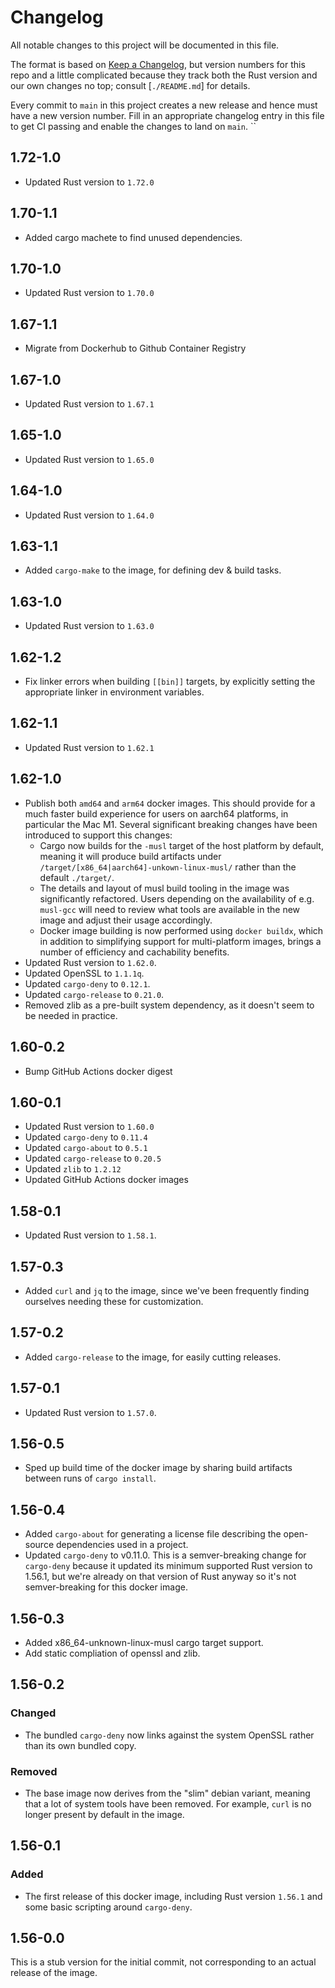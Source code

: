# Changelog
All notable changes to this project will be documented in this file.

The format is based on [Keep a Changelog](https://keepachangelog.com/en/1.0.0/),
but version numbers for this repo and a little complicated because they track
both the Rust version and our own changes no top; consult [`./README.md`] for details.

Every commit to `main` in this project creates a new release and hence must have
a new version number. Fill in an appropriate changelog entry in this file to
get CI passing and enable the changes to land on `main`.
``

## 1.72-1.0

- Updated Rust version to `1.72.0`

## 1.70-1.1

- Added cargo machete to find unused dependencies.

## 1.70-1.0

- Updated Rust version to `1.70.0`

## 1.67-1.1

- Migrate from Dockerhub to Github Container Registry

## 1.67-1.0

- Updated Rust version to `1.67.1`

## 1.65-1.0

- Updated Rust version to `1.65.0`

## 1.64-1.0

- Updated Rust version to `1.64.0`

## 1.63-1.1

- Added `cargo-make` to the image, for defining dev & build tasks.

## 1.63-1.0

- Updated Rust version to `1.63.0`

## 1.62-1.2

- Fix linker errors when building `[[bin]]` targets, by explicitly setting the
  appropriate linker in environment variables.

## 1.62-1.1

- Updated Rust version to `1.62.1`

## 1.62-1.0

- Publish both `amd64` and `arm64` docker images. This should provide
  for a much faster build experience for users on aarch64 platforms,
  in particular the Mac M1. Several significant breaking changes have
  been introduced to support this changes:
  - Cargo now builds for the `-musl` target of the host platform by default, meaning
    it will produce build artifacts under `/target/[x86_64|aarch64]-unkown-linux-musl/`
    rather than the default `./target/`.
  - The details and layout of musl build tooling in the image was significantly
    refactored. Users depending on the availability of e.g. `musl-gcc` will need
    to review what tools are available in the new image and adjust their usage
    accordingly.
  - Docker image building is now performed using `docker buildx`, which in addition
    to simplifying support for multi-platform images, brings a number of efficiency
    and cachability benefits.
- Updated Rust version to `1.62.0`.
- Updated OpenSSL to `1.1.1q`.
- Updated `cargo-deny` to `0.12.1`.
- Updated `cargo-release` to `0.21.0`.
- Removed zlib as a pre-built system dependency, as it doesn't seem to be
  needed in practice.

## 1.60-0.2

- Bump GitHub Actions docker digest

## 1.60-0.1

- Updated Rust version to `1.60.0`
- Updated `cargo-deny` to `0.11.4`
- Updated `cargo-about` to `0.5.1`
- Updated `cargo-release` to `0.20.5`
- Updated `zlib` to `1.2.12`
- Updated GitHub Actions docker images

## 1.58-0.1

- Updated Rust version to `1.58.1`.

## 1.57-0.3

- Added `curl` and `jq` to the image, since we've been frequently finding
  ourselves needing these for customization.

## 1.57-0.2

- Added `cargo-release` to the image, for easily cutting releases.

## 1.57-0.1

- Updated Rust version to `1.57.0`.

## 1.56-0.5

- Sped up build time of the docker image by sharing build artifacts
  between runs of `cargo install`.

## 1.56-0.4

- Added `cargo-about` for generating a license file describing the
  open-source dependencies used in a project.
- Updated `cargo-deny` to v0.11.0. This is a semver-breaking change
  for `cargo-deny` because it updated its minimum supported Rust version
  to 1.56.1, but we're already on that version of Rust anyway so it's
  not semver-breaking for this docker image.

## 1.56-0.3

- Added x86_64-unknown-linux-musl cargo target support.
- Add static compliation of openssl and zlib.

## 1.56-0.2

### Changed

- The bundled `cargo-deny` now links against the system OpenSSL rather than
  its own bundled copy.

### Removed

- The base image now derives from the "slim" debian variant, meaning that
  a lot of system tools have been removed. For example, `curl` is no longer
  present by default in the image.

## 1.56-0.1

### Added

- The first release of this docker image, including Rust version `1.56.1` and
  some basic scripting around `cargo-deny`.

## 1.56-0.0

This is a stub version for the initial commit, not corresponding to an
actual release of the image.
